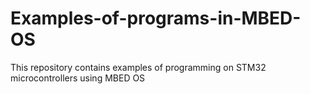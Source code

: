 # Examples-of-programs-in-MBED-OS
This repository contains examples of programming on STM32 microcontrollers using MBED OS
